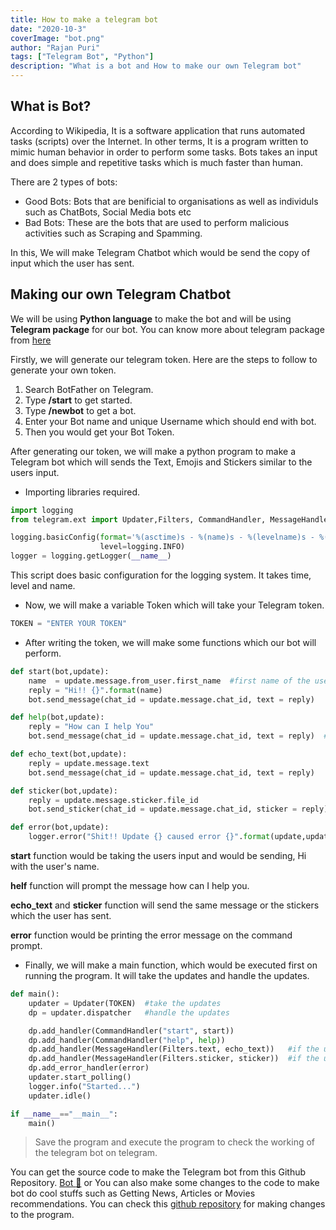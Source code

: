 ```yaml
---
title: How to make a telegram bot
date: "2020-10-3"
coverImage: "bot.png"
author: "Rajan Puri"
tags: ["Telegram Bot", "Python"]
description: "What is a bot and How to make our own Telegram bot"
---
```



## What is Bot?

According to Wikipedia, It is a software application that runs automated tasks (scripts) over the Internet. In other terms, It is a program written to mimic 
human behavior in order to perform some tasks. Bots takes an input and does simple and repetitive tasks which is much faster than human. 

There are 2 types of bots:

* Good Bots: Bots that are  benificial to organisations as well as individuls such as ChatBots, Social Media bots etc
* Bad Bots: These are the bots that are used to perform malicious activities such as Scraping and Spamming.

In this, We will make Telegram Chatbot which would be send the copy of input which the user has sent.

## Making our own Telegram Chatbot

We will be using **Python language** to make the bot and will be using **Telegram package** for our bot.
You can know more about telegram package from [here](https://python-telegram-bot.readthedocs.io/en/stable/telegram.html)


Firstly, we will generate our telegram token. Here are the steps to follow to generate your own token.

1)  Search BotFather on Telegram.
2)  Type **/start** to get started.
3)  Type **/newbot** to get a bot.
4)  Enter your Bot name and unique Username which should end with bot.
5)  Then you would get your Bot Token.

After generating our token, we will make a python program to make a Telegram bot which will sends the Text, Emojis and Stickers similar to the users input.

- Importing libraries required.

```python
import logging
from telegram.ext import Updater,Filters, CommandHandler, MessageHandler
```


```python
logging.basicConfig(format='%(asctime)s - %(name)s - %(levelname)s - %(message)s',     #take time,level,name
                    level=logging.INFO)
logger = logging.getLogger(__name__)
```
This script does basic configuration for the logging system. It takes time, level and name.



- Now, we will make a variable Token which will take  your Telegram token.

```python
TOKEN = "ENTER YOUR TOKEN"  
```

- After writing the token, we will make some functions which our bot will perform.

```python
def start(bot,update):
    name  = update.message.from_user.first_name  #first name of the user messaging
    reply = "Hi!! {}".format(name)
    bot.send_message(chat_id = update.message.chat_id, text = reply)      #sending message

def help(bot,update):
    reply = "How can I help You"
    bot.send_message(chat_id = update.message.chat_id, text = reply)  #sending message

def echo_text(bot,update):
    reply = update.message.text
    bot.send_message(chat_id = update.message.chat_id, text = reply)

def sticker(bot,update):
    reply = update.message.sticker.file_id
    bot.send_sticker(chat_id = update.message.chat_id, sticker = reply)

def error(bot,update):
    logger.error("Shit!! Update {} caused error {}".format(update,update.error))

```

**start** function would be taking the users input and would be sending, Hi with the user's name.

**helf** function will prompt the message how can I help you.

**echo_text** and **sticker** function will send the same message or the stickers which the user has sent.

**error** function would be printing the error message  on the command prompt.


- Finally, we will make a main function, which would be executed first on running the program. It will take the updates and handle the updates.

```python
def main():
    updater = Updater(TOKEN)  #take the updates
    dp = updater.dispatcher   #handle the updates

    dp.add_handler(CommandHandler("start", start))
    dp.add_handler(CommandHandler("help", help))
    dp.add_handler(MessageHandler(Filters.text, echo_text))   #if the user sends text
    dp.add_handler(MessageHandler(Filters.sticker, sticker))  #if the user sends sticker
    dp.add_error_handler(error)
    updater.start_polling()
    logger.info("Started...")
    updater.idle()

if __name__=="__main__":
    main()
```    


> Save the program and execute the program to check the working of the telegram bot on telegram.


You can get the source code to make the Telegram bot from this Github Repository. [Bot :robot:](https://github.com/rjn01/TelegramBot) or
You can also make some changes to the code to make bot do cool stuffs such as Getting News, Articles or Movies recommendations.
You can check this [github repository](https://github.com/rjn01/Wiki-Bot) for making changes to the program.

